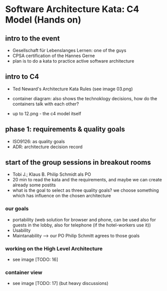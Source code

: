 # Software Architecture Kata: C4 Model (Hands on)

## intro to the event

* Gesellschaft für Lebenslanges Lernen: one of the guys
* CPSA certification of the Hannes Gerne
* plan is to do a kata to practice active software architecture

## intro to C4

* Ted Neward's Architecture Kata Rules (see image 03.png)

* container diagram: also shows the technoklogy decisions, how do the containers talk with each other?
* up to 12.png - the c4 model itself

## phase 1: requirements & quality goals

* ISO9126: as quality goals
* ADR: architecture decision record

## start of the group sessions in breakout rooms
* Tobi J.; Klaus B. Philip Schmidt als PO
* 20 min to read the kata and the requirements, and maybe we can create already some postits
* what is the goal to select as three quality goals? we choose something which has influence on the chosen architecture

### our goals
* portability (web solution for browser and phone, can be used also for guests in the lobby, also for telephone (if the hotel-workers use it))
* Usability
* Maintanability
--> our PO Philip Schmitt agrees to those goals

### working on the High Level Architecture
* see image [TODO: 16]

### container view
* see image [TODO: 17] (but heavy discussions)

